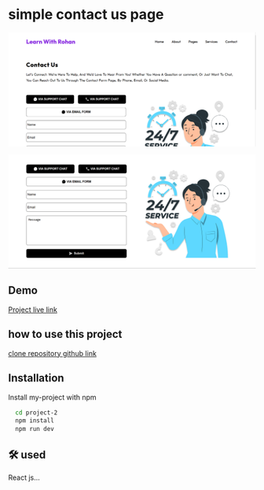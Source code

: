 
# simple contact us page



![Logo](https://github.com/Dev-Rohan1/banner/blob/main/contact-1.png?raw=true)

![Logo](https://github.com/Dev-Rohan1/banner/blob/main/contact-2.png?raw=true)

## Demo
 [Project live link](https://contact-us-in-react.netlify.app/)

## how to use this project

[clone repository github link ](https://github.com/Dev-Rohan1/React-10-project.git)


## Installation

Install my-project with npm

```bash
  cd project-2
  npm install 
  npm run dev
```

## 🛠 used
React js...


    




